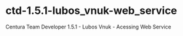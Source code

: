 # ctd-1.5.1-lubos_vnuk-web_service
Centura Team Developer 1.5.1 - Lubos Vnuk - Acessing Web Service

